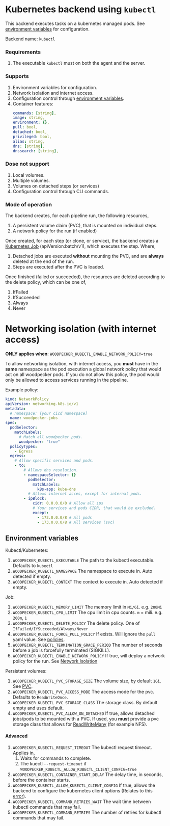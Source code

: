 # Kubernetes backend using `kubectl`

This backend executes tasks on a kubernetes managed pods. See [environment variables](#envs) for configuration.

Backend name: `kubectl`

### Requirements

1. The executable `kubectl` must on both the agent and the server.

### Supports

1. Environment variables for configuration.
1. Network isolation and internet access.
1. Configuration control through [environment variables](#envs).
1. Container features:
   ```yaml
   commands: [string],
   image: string,
   environment: {},
   pull: bool,
   detached: bool,
   privileged: bool,
   alias: string,
   dns: [string],
   dnssearch: [string],
   ```

### Dose not support

1. Local volumes.
1. Multiple volumes.
1. Volumes on detached steps (or services)
1. Configuration control through CLI commands.

### Mode of operation

The backend creates, for each pipeline run, the following resources,

1. A persistent volume claim (PVC), that is mounted on individual steps.
1. A network policy for the run (if enabled)

Once created, for each step (or clone, or service), the backend creates a [Kubernetes Job](https://kubernetes.io/docs/concepts/workloads/controllers/job/) (apiVersion:batch/v1), which executes the step. Where,

1. Detached jobs are executed **without** mounting the PVC, and are **always** deleted at the end of the run.
1. Steps are executed after the PVC is loaded.

Once finished (failed or succeeded), the resources are deleted according to the delete policy, which can be one of,

1.  IfFailed
1.  IfSucceeded
1.  Always
1.  Never

# Networking isolation (with internet access)

**ONLY applies when**: `WOODPECKER_KUBECTL_ENABLE_NETWORK_POLICY=true`

<a name="network-isolation"></a>

To allow networking isolation, with internet access, you **must** have in the **same** namespace as the pod execution a global network policy that would act on all woodpecker pods. If you do not allow this policy, the pod would only be allowed to access
services running in the pipeline.

Example policy:

```yaml
kind: NetworkPolicy
apiVersion: networking.k8s.io/v1
metadata:
  # namespace: [your cicd namespace]
  name: woodpecker-jobs
spec:
  podSelector:
    matchLabels:
      # Match all woodpecker pods.
      woodpecker: "true"
  policyTypes:
    - Egress
  egress:
    # Allow specific services and pods.
    - to:
        # Allows dns resolution.
        - namespaceSelector: {}
          podSelector:
            matchLabels:
              k8s-app: kube-dns
          # Allows internet acces, except for internal pods.
        - ipBlock:
            cidr: 0.0.0.0/0 # Allow all ips
            # Your services and pods CIDR, that would be excluded.
            except:
              - 172.0.0.0/8 # All pods
              - 173.0.0.0/8 # All services (svc)
```

## Environment variables

<a name="envs"></a>

Kubectl/Kubernetes:

1. `WOODPECKER_KUBECTL_EXECUTABLE` The path to the kubectl executable. Defaults to `kubectl`
1. `WOODPECKER_KUBECTL_NAMESPACE` The namespace to execute in. Auto detected if empty.
1. `WOODPECKER_KUBECTL_CONTEXT` The context to execute in. Auto detected if empty.

Job:

1. `WOODPECKER_KUBECTL_MEMORY_LIMIT` The memory limit in `Mi/Gi`. e.g. `200Mi`
1. `WOODPECKER_KUBECTL_CPU_LIMIT` The cpu limit in cpu counts. `m` = mili. e.g. `200m`, `1`
1. `WOODPECKER_KUBECTL_DELETE_POLICY` The delete policy. One of `IfFailed/IfSucceeded/Always/Never`
1. `WOODPECKER_KUBECTL_FORCE_PULL_POLICY` If exists. Will ignore the `pull` yaml value. See [policies](https://kubernetes.io/docs/concepts/containers/images/).
1. `WOODPECKER_KUBECTL_TERMINATION_GRACE_PERIOD` The number of seconds before a job is forcefully terminated (SIGKILL).
1. `WOODPECKER_KUBECTL_ENABLE_NETWORK_POLICY` If true, will deploy a network policy for the run. See [Network Isolation](#network-isolation)

Persistent volumes:

1. `WOODPECKER_KUBECTL_PVC_STORAGE_SIZE` The volume size, by default `1Gi`. See [PVC](https://kubernetes.io/docs/concepts/storage/persistent-volumes/).
1. `WOODPECKER_KUBECTL_PVC_ACCESS_MODE` The access mode for the pvc. Defaults to `ReadWriteOnce`.
1. `WOODPECKER_KUBECTL_PVC_STORAGE_CLASS` The storage class. By default empty and uses default.
1. `WOODPECKER_KUBECTL_PVC_ALLOW_ON_DETACHED` If true, allows detached jobs/pods to be mounted with a PVC. If used, you **must** provide a pvc storage class that allows for [ReadWriteMany](https://kubernetes.io/docs/concepts/storage/persistent-volumes/) (for example NFS).

#### Advanced

1. `WOODPECKER_KUBECTL_REQUEST_TIMEOUT` The kubectl request timeout. Applies in,
   1. Waits for commands to complete.
   1. The kuectl `--request-timeout` if `WOODPECKER_KUBECTL_ALLOW_KUBECTL_CLIENT_CONFIG=true`
1. `WOODPECKER_KUBECTL_CONTAINER_START_DELAY` The delay time, in seconds, before the container starts.
1. `WOODPECKER_KUBECTL_ALLOW_KUBECTL_CLIENT_CONFIG` If true, allows the backend to configure the kubernetes client options (Relates to this [error](https://github.com/kubernetes/kubernetes/issues/93474)).
1. `WOODPECKER_KUBECTL_COMMAND_RETRIES_WAIT` The wait time between kubectl commands that may fail.
1. `WOODPECKER_KUBECTL_COMMAND_RETRIES` The number of retries for kubectl commands that may fail.
